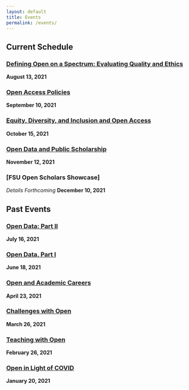 ```yaml
---
layout: default 
title: Events
permalink: /events/
---
```


## Current Schedule

### [Defining Open on a Spectrum: Evaluating Quality and Ethics](https://calendar.fsu.edu/event/open_scholars_project_open_spectrum_quality_and_ethics)  
**August 13, 2021**

### [Open Access Policies](https://calendar.fsu.edu/event/open_scholars_project_open_access_policies)  
**September 10, 2021**

### [Equity, Diversity, and Inclusion and Open Access](https://calendar.fsu.edu/event/open_scholars_project_equity_diversity_and_inclusion_in_open_access)  
**October 15, 2021**

### [Open Data and Public Scholarship](https://calendar.fsu.edu/event/open_scholars_project_public_scholarship_and_social_humanities_data)  
**November 12, 2021**

### [FSU Open Scholars Showcase] 
*Details Forthcoming*
**December 10, 2021**


## Past Events 

### [Open Data: Part II](https://calendar.fsu.edu/event/open_scholars_project_collaborations_and_health_data#.YPr3-OhKiUk)
**July 16, 2021**

### [Open Data, Part I](https://calendar.fsu.edu/event/open_scholars_project_open_data#.YLpoV6hKiUk)
**June 18, 2021**

### [Open and Academic Careers](https://calendar.fsu.edu/event/open_scholars_project_open_in_your_careercv#.YF6jZK9Kg2w)
**April 23, 2021**

### [Challenges with Open](https://calendar.fsu.edu/event/open_scholars_project_challenges_with_open#.YFUYUp1Kg2w)
**March 26, 2021**

### [Teaching with Open](https://calendar.fsu.edu/event/open_scholars_project_teaching_with_open#.X8pZkZNKjR0)
**February 26, 2021**

### [Open in Light of COVID](https://calendar.fsu.edu/event/OpenScholarsProject1#.X8pZNZNKjR0)
**January 20, 2021**
